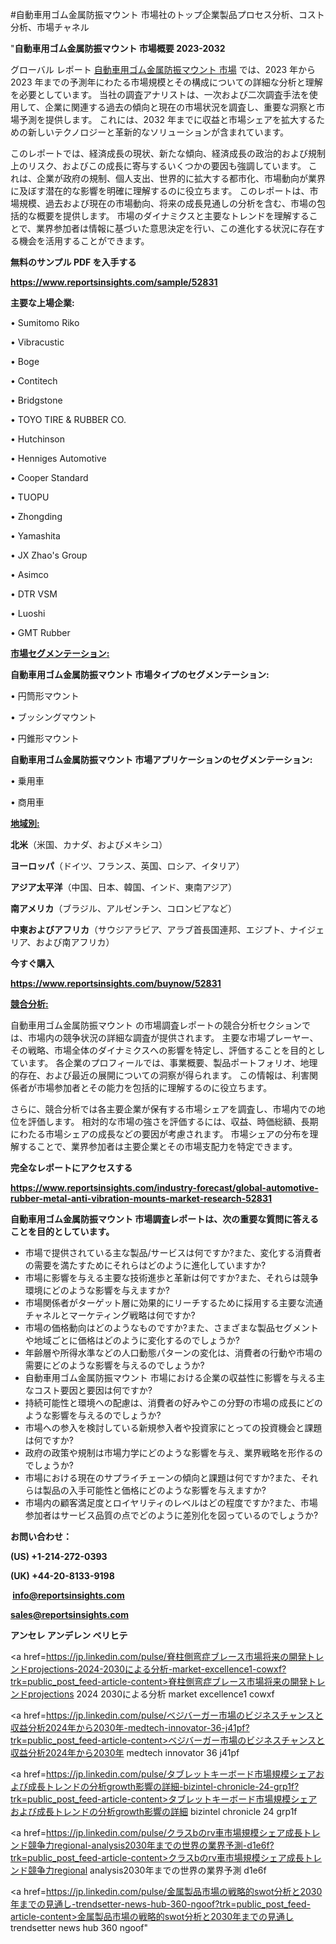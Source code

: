 #自動車用ゴム金属防振マウント 市場社のトップ企業製品プロセス分析、コスト分析、市場チャネル

"<strong>自動車用ゴム金属防振マウント 市場概要 2023-2032</strong>

グローバル レポート <a href=https://www.reportsinsights.com/sample/52831>自動車用ゴム金属防振マウント 市場</a> では、2023 年から 2023 年までの予測年にわたる市場規模とその構成についての詳細な分析と理解を必要としています。 当社の調査アナリストは、一次および二次調査手法を使用して、企業に関連する過去の傾向と現在の市場状況を調査し、重要な洞察と市場予測を提供します。 これには、2032 年までに収益と市場シェアを拡大​​するための新しいテクノロジーと革新的なソリューションが含まれています。

このレポートでは、経済成長の現状、新たな傾向、経済成長の政治的および規制上のリスク、およびこの成長に寄与するいくつかの要因も強調しています。 これは、企業が政府の規制、個人支出、世界的に拡大する都市化、市場動向が業界に及ぼす潜在的な影響を明確に理解するのに役立ちます。 このレポートは、市場規模、過去および現在の市場動向、将来の成長見通しの分析を含む、市場の包括的な概要を提供します。 市場のダイナミクスと主要なトレンドを理解することで、業界参加者は情報に基づいた意思決定を行い、この進化する状況に存在する機会を活用することができます。

<strong><b>無料のサンプル PDF を入手する</b></strong>

<a href=https://www.reportsinsights.com/sample/52831><strong><u>https://www.reportsinsights.com/sample/52831</u></strong></a>

<strong>主要な上場企業:</strong>

• Sumitomo Riko

• Vibracustic

• Boge

• Contitech

• Bridgstone

• TOYO TIRE & RUBBER CO.

• Hutchinson

• Henniges Automotive

• Cooper Standard

• TUOPU

• Zhongding

• Yamashita

• JX Zhao's Group

• Asimco

• DTR VSM

• Luoshi

• GMT Rubber

<strong><u>市場セグメンテーション</u></strong><strong><u>:</u></strong>

<strong>自動車用ゴム金属防振マウント 市場タイプのセグメンテーション:</strong>

• 円筒形マウント

• ブッシングマウント

• 円錐形マウント

<strong>自動車用ゴム金属防振マウント 市場アプリケーションのセグメンテーション:</strong>

• 乗用車

• 商用車

<strong><u>地域別</u></strong><strong><u>:</u></strong>

<strong>北米</strong>（米国、カナダ、およびメキシコ）

<strong>ヨーロッパ</strong>（ドイツ、フランス、英国、ロシア、イタリア）

<strong>アジア太平洋</strong>（中国、日本、韓国、インド、東南アジア）

<strong>南アメリカ</strong>（ブラジル、アルゼンチン、コロンビアなど）

<strong>中東およびアフリカ</strong>（サウジアラビア、アラブ首長国連邦、エジプト、ナイジェリア、および南アフリカ）

<strong>今すぐ購入</strong>

<a href=https://www.reportsinsights.com/buynow/52831><strong><u>https://www.reportsinsights.com/buynow/52831</u></strong></a>

<strong><u>競合分析:</u></strong>

自動車用ゴム金属防振マウント の市場調査レポートの競合分析セクションでは、市場内の競争状況の詳細な調査が提供されます。 主要な市場プレーヤー、その戦略、市場全体のダイナミクスへの影響を特定し、評価することを目的としています。 各企業のプロフィールでは、事業概要、製品ポートフォリオ、地理的存在、および最近の展開についての洞察が得られます。 この情報は、利害関係者が市場参加者とその能力を包括的に理解するのに役立ちます。

さらに、競合分析では各主要企業が保有する市場シェアを調査し、市場内での地位を評価します。 相対的な市場の強さを評価するには、収益、時価総額、長期にわたる市場シェアの成長などの要因が考慮されます。 市場シェアの分布を理解することで、業界参加者は主要企業とその市場支配力を特定できます。

<strong>完全なレポートにアクセスする</strong>

<a href=https://www.reportsinsights.com/industry-forecast/global-automotive-rubber-metal-anti-vibration-mounts-market-research-52831><strong><u><b>https://www.reportsinsights.com/industry-forecast/global-automotive-rubber-metal-anti-vibration-mounts-market-research-52831</b></u></strong></a>

<strong><b>自動車用ゴム金属防振マウント 市場調査レポートは、次の重要な質問に答えることを目的としています。</b></strong>
<ul>
  <li>市場で提供されている主な製品/サービスは何ですか?また、変化する消費者の需要を満たすためにそれらはどのように進化していますか?</li>
  <li>市場に影響を与える主要な技術進歩と革新は何ですか?また、それらは競争環境にどのような影響を与えますか?</li>
  <li>市場関係者がターゲット層に効果的にリーチするために採用する主要な流通チャネルとマーケティング戦略は何ですか?</li>
  <li>市場の価格動向はどのようなものですか?また、さまざまな製品セグメントや地域ごとに価格はどのように変化するのでしょうか?</li>
  <li>年齢層や所得水準などの人口動態パターンの変化は、消費者の行動や市場の需要にどのような影響を与えるのでしょうか?</li>
  <li>自動車用ゴム金属防振マウント 市場における企業の収益性に影響を与える主なコスト要因と要因は何ですか?</li>
  <li>持続可能性と環境への配慮は、消費者の好みやこの分野の市場の成長にどのような影響を与えるのでしょうか?</li>
  <li>市場への参入を検討している新規参入者や投資家にとっての投資機会と課題は何ですか?</li>
  <li>政府の政策や規制は市場力学にどのような影響を与え、業界戦略を形作るのでしょうか?</li>
  <li>市場における現在のサプライチェーンの傾向と課題は何ですか?また、それらは製品の入手可能性と価格にどのような影響を与えますか?</li>
  <li>市場内の顧客満足度とロイヤリティのレベルはどの程度ですか?また、市場参加者はサービス品質の点でどのように差別化を図っているのでしょうか?</li>
</ul>
<strong>お問い合わせ：</strong>

<strong>(US) +1-214-272-0393</strong>

<strong>(UK) +44-20-8133-9198</strong>

<strong> </strong><a href=info@reportsinsights.com><strong><u>info@reportsinsights.com</u></strong></a>

<a href=sales@reportsinsights.com><strong><u>sales@reportsinsights.com</u></strong></a>

<strong>アンセレ アンデレン ベリヒテ</strong>

<a href=https://jp.linkedin.com/pulse/脊柱側弯症ブレース市場将来の開発トレンドprojections-2024-2030による分析-market-excellence1-cowxf?trk=public_post_feed-article-content>脊柱側弯症ブレース市場将来の開発トレンドprojections 2024 2030による分析 market excellence1 cowxf</a>

<a href=https://jp.linkedin.com/pulse/ベジバーガー市場のビジネスチャンスと収益分析2024年から2030年-medtech-innovator-36-j41pf?trk=public_post_feed-article-content>ベジバーガー市場のビジネスチャンスと収益分析2024年から2030年 medtech innovator 36 j41pf</a>

<a href=https://jp.linkedin.com/pulse/タブレットキーボード市場規模シェアおよび成長トレンドの分析growth影響の詳細-bizintel-chronicle-24-grp1f?trk=public_post_feed-article-content>タブレットキーボード市場規模シェアおよび成長トレンドの分析growth影響の詳細 bizintel chronicle 24 grp1f</a>

<a href=https://jp.linkedin.com/pulse/クラスbのrv車市場規模シェア成長トレンド競争力regional-analysis2030年までの世界の業界予測-d1e6f?trk=public_post_feed-article-content>クラスbのrv車市場規模シェア成長トレンド競争力regional analysis2030年までの世界の業界予測 d1e6f</a>

<a href=https://jp.linkedin.com/pulse/金属製品市場の戦略的swot分析と2030年までの見通し-trendsetter-news-hub-360-ngoof?trk=public_post_feed-article-content>金属製品市場の戦略的swot分析と2030年までの見通し trendsetter news hub 360 ngoof</a>"
